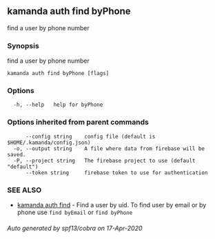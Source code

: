 ## kamanda auth find byPhone

find a user by phone number

### Synopsis

find a user by phone number

```
kamanda auth find byPhone [flags]
```

### Options

```
  -h, --help   help for byPhone
```

### Options inherited from parent commands

```
      --config string    config file (default is $HOME/.kamanda/config.json)
  -o, --output string    A file where data from firebase will be saved.
  -P, --project string   The firebase project to use (default "default")
      --token string     firebase token to use for authentication
```

### SEE ALSO

* [kamanda auth find](kamanda_auth_find.md)	 - Find a user by uid. To find user by email or by phone use `find byEmail` or `find byPhone`

###### Auto generated by spf13/cobra on 17-Apr-2020
